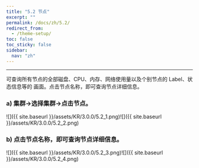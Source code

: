 ```yaml
---
title: "5.2 节点"
excerpt: ""
permalink: /docs/zh/5.2/
redirect_from:
  - /theme-setup/
toc: false
toc_sticky: false
sidebar:
  nav: "zh"
---
```


---
可查询所有节点的全部磁盘、CPU、内存、网络使用量以及个别节点的 Label、状态信息等的 画面。点击节点名称，即可查询节点详细信息。

### a\) 集群→选择集群→点击节点。
![]({{ site.baseurl }}/assets/KR/3.0.0/5.2_1.png)![]({{ site.baseurl }}/assets/KR/3.0.0/5.2_2.png)

### b\) 点击节点名称，即可查询节点详细信息。
![]({{ site.baseurl }}/assets/KR/3.0.0/5.2_3.png)![]({{ site.baseurl }}/assets/KR/3.0.0/5.2_4.png)
